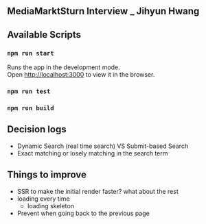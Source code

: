 ## MediaMarktSturn Interview _ Jihyun Hwang

## Available Scripts
### `npm run start`
Runs the app in the development mode.\
Open [http://localhost:3000](http://localhost:3000) to view it in the browser.
### `npm run test`
### `npm run build`

## Decision logs
- Dynamic Search (real time search) VS Submit-based Search
- Exact matching or losely matching in the search term


## Things to improve 
- SSR to make the initial render faster? what about the rest
- loading every time 
    - loading skeleton 
- Prevent when going back to the previous page